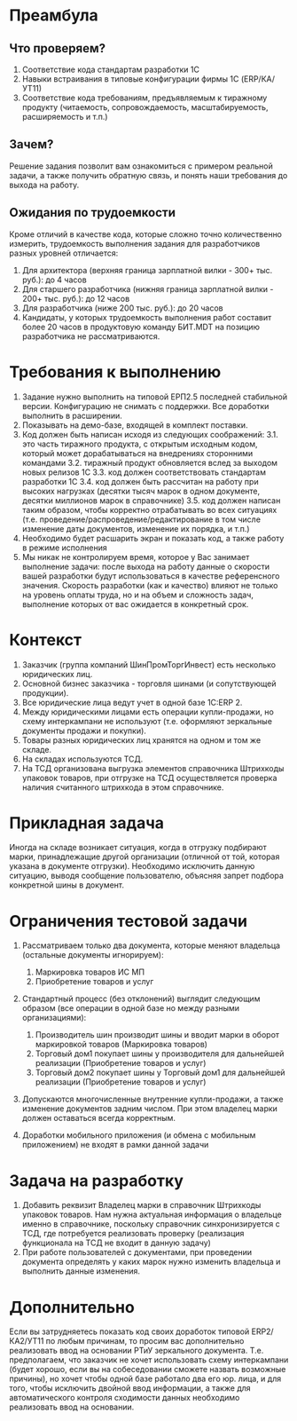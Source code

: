 # Преамбула
## Что проверяем?

1. Соответствие кода стандартам разработки 1С
2. Навыки встраивания в типовые конфигурации фирмы 1С (ERP/КА/УТ11)
3. Соответствие кода требованиям, предъявляемым к тиражному продукту (читаемость, сопровождаемость, масштабируемость, расширяемость и т.п.)

## Зачем?
Решение задания позволит вам ознакомиться с примером реальной задачи, а также получить обратную связь, и понять наши требования до выхода на работу.

## Ожидания по трудоемкости
Кроме отличий в качестве кода, которые сложно точно количественно измерить, трудоемкость выполнения задания для разработчиков разных уровней отличается:

1. Для архитектора (верхняя граница зарплатной вилки - 300+ тыс. руб.): до 4 часов
2. Для старшего разработчика (нижняя граница зарплатной вилки - 200+ тыс. руб.): до 12 часов
3. Для разработчика (ниже 200 тыс. руб.): до 20 часов
4. Кандидаты, у которых трудоемкость выполнения работ составит более 20 часов в продуктовую команду БИТ.MDT на позицию разработчика не рассматриваются.

# Требования к выполнению

1. Задание нужно выполнить на типовой ЕРП2.5 последней стабильной версии. Конфигурацию не снимать с поддержки. Все доработки выполнить в расширении.
2. Показывать на демо-базе, входящей в комплект поставки.
3. Код должен быть написан исходя из следующих соображений:
3.1. это часть тиражного продукта, с открытым исходным кодом, который может дорабатываться на внедрениях сторонними командами
3.2. тиражный продукт обновляется вслед за выходом новых релизов 1С
3.3. код должен соответствовать стандартам разработки 1С
3.4. код должен быть рассчитан на работу при высоких нагрузках (десятки тысяч марок в одном документе, десятки миллионов марок в справочнике)
3.5. код должен написан таким образом, чтобы корректно отрабатывать во всех ситуациях (т.е. проведение/распроведение/редактирование в том числе изменение даты документов, изменение их порядка, и т.п.)
4. Необходимо будет расшарить экран и показать код, а также работу в режиме исполнения
5. Мы никак не контролируем время, которое у Вас занимает выполнение задачи: после выхода на работу данные о скорости вашей разработки будут использоваться в качестве референсного значения. Скорость разработки (как и качество) влияют не только на уровень оплаты труда, но и на объем и сложность задач, выполнение которых от вас ожидается в конкретный срок.

# Контекст

1. Заказчик (группа компаний ШинПромТоргИнвест) есть несколько юридических лиц. 
2. Основной бизнес заказчика - торговля шинами (и сопутствующей продукции). 
3. Все юридические лица ведут учет в одной базе 1С:ERP 2. 
4. Между юридическими лицами есть операции купли-продажи, но схему интеркампани не используют (т.е. оформляют зеркальные документы продажи и покупки). 
5. Товары разных юридических лиц хранятся на одном и том же складе.
6. На складах используются ТСД.
7. На ТСД организована выгрузка элементов справочника Штрихкоды упаковок товаров, при отгрузке на ТСД осуществляется проверка наличия считанного штрихкода в этом справочнике.

# Прикладная задача
Иногда на складе возникает ситуация, когда в отгрузку подбирают марки, принадлежащие другой организации (отличной от той, которая указана в документе отгрузки). Необходимо исключить данную ситуацию, выводя сообщение пользователю, объясняя запрет подбора конкретной шины в документ.

# Ограничения тестовой задачи

1. Рассматриваем только два документа, которые меняют владельца (остальные документы игнорируем):
   
   
   1. Маркировка товаров ИС МП
   1. Приобретение товаров и услуг
1. Стандартный процесс (без отклонений) выглядит следующим образом (все операции в одной базе но между разными организациями):
   
   
   1. Производитель шин производит шины и вводит марки в оборот маркировкой товаров (Маркировка товаров)
   1. Торговый дом1 покупает шины у производителя для дальнейшей реализации (Приобретение товаров и услуг)
   1. Торговый дом2 покупает шины у Торговый дом1 для дальнейшей реализации (Приобретение товаров и услуг)
1. Допускаются многочисленные внутренние купли-продажи, а также изменение документов задним числом. При этом владелец марки должен оставаться всегда корректным.
1. Доработки мобильного приложения (и обмена с мобильным приложением) не входят в рамки данной задачи

# Задача на разработку

1. Добавить реквизит Владелец марки в справочник Штрихкоды упаковок товаров. Нам нужна актуальная информация о владельце именно в справочнике, поскольку справочник синхронизируется с ТСД, где потребуется реализовать проверку (реализация функционала на ТСД не входит в данную задачу)
1. При работе пользователей с документами, при проведении документа определять у каких марок нужно изменить владельца и выполнить данные изменения.

# Дополнительно
Если вы затрудняетесь показать код своих доработок типовой ERP2/КА2/УТ11 по любым причинам, то просим вас дополнительно реализовать ввод на основании РТиУ зеркального документа. Т.е. предполагаем, что заказчик не хочет использовать схему интеркампани (будет хорошо, если вы на собеседовании сможете назвать возможные причины), но хочет чтобы одной базе работало два его юр. лица, и для того, чтобы исключить двойной ввод информации, а также для автоматического контроля сходимости данных необходимо реализовать ввод на основании.
